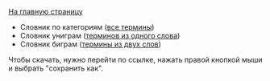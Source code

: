 [На главную страницу](https://thesaurus-dostoevsky.github.io/)

- Словник по категориям ([все термины](https://github.com/thesaurus-dostoevsky/slovniki/categories))
- Словник униграм ([терминов из одного слова](https://github.com/thesaurus-dostoevsky/slovniki/unigrams))
- Словник биграм ([термины из двух слов](https://github.com/thesaurus-dostoevsky/slovniki/bigrams))

Чтобы скачать, нужно перейти по ссылке, нажать правой кнопкой мыши и выбрать "сохранить как".
